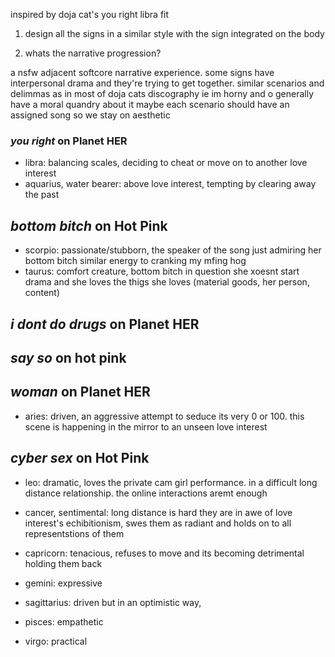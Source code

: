 inspired by doja cat's you right libra fit

1. design all the signs in a similar style with the sign integrated on the body

2. whats the narrative progression?

a nsfw adjacent softcore narrative experience. some signs have interpersonal drama and they're trying to get together. 
similar scenarios and delimmas as in most of doja cats discography ie im horny and o generally have a moral quandry about it
maybe each scenario should have an assigned song so we stay on aesthetic

### _you right_ on Planet HER

* libra: balancing scales, deciding to cheat or move on to another love interest
* aquarius, water bearer: above love interest, tempting by clearing away the past

## _bottom bitch_ on Hot Pink

* scorpio: passionate/stubborn, the speaker of the song just admiring her bottom bitch similar energy to cranking my mfing hog
* taurus: comfort creature, bottom bitch in question she xoesnt start drama and she loves the thigs she loves (material goods, her person, content)

## _i dont do drugs_ on Planet HER


## _say so_ on hot pink



## _woman_ on Planet HER

* aries: driven, an aggressive attempt to seduce its very 0 or 100. this scene is happening in the mirror to an unseen love interest

## _cyber sex_ on Hot Pink

* leo: dramatic, loves the private cam girl performance. in a difficult long distance relationship. the online interactions aremt enough
* cancer, sentimental: long distance is hard they are in awe of love interest's echibitionism, swes them as radiant and holds on to all representstions of them


* capricorn: tenacious, refuses to move and its becoming detrimental holding them back

* gemini: expressive

* sagittarius: driven but in an optimistic way,

* pisces: empathetic

* virgo: practical
